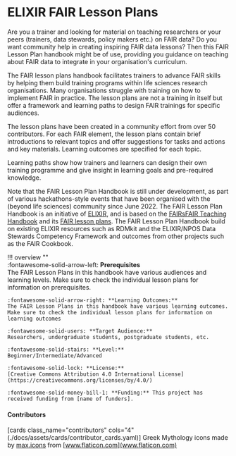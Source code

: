 # ELIXIR FAIR Lesson Plans 

Are you a trainer and looking for material on teaching researchers or your peers (trainers, data stewards, policy makers etc.) on FAIR data? Do you want community help in creating inspiring FAIR data lessons? Then this FAIR Lesson Plan handbook might be of use, providing you guidance on teaching about FAIR data to integrate in your organisation's curriculum. 

The FAIR lesson plans handbook facilitates trainers to advance FAIR skills by helping them build training programs within life sciences research organisations. Many organisations struggle with training on how to implement FAIR in practice. The lesson plans are not a training in itself but offer a framework and learning paths to design FAIR trainings for specific audiences. 

The lesson plans have been created in a community effort from over 50 contributors. For each FAIR element, the lesson plans contain brief introductions to relevant topics and offer suggestions for tasks and actions and key materials. Learning outcomes are specified for each topic. 

Learning paths show how trainers and learners can design their own training programme and give insight in learning goals and pre-required knowledge. 



Note that the FAIR Lesson Plan Handbook is still under development, as part of various hackathons-style events that have been organised with the (beyond life sciences) community since June 2022. The FAIR Lesson Plan Handbook is an initiative of [ELIXIR](https://elixir-europe.org/), and is based on the [FAIRsFAIR Teaching Handbook](https://fairsfair.gitbook.io/fair-teaching-handbook/) and its [FAIR lesson plans](https://fairsfair.gitbook.io/fair-teaching-handbook/0lessonplans). The FAIR Lesson Plan Handbook build on existing ELIXIR resources such as RDMkit and the ELIXIR/NPOS Data Stewards Competency Framework and outcomes from other projects such as the FAIR Cookbook.


!!! overview ""    
    :fontawesome-solid-arrow-left: **Prerequisites**  
    The FAIR Lesson Plans in this handbook have various audiences and learning levels. Make sure to check the individual lesson plans for information on prerequisites.  
    
    :fontawesome-solid-arrow-right: **Learning Outcomes:**  
    The FAIR Lesson Plans in this handbook have various learning outcomes. Make sure to check the individual lesson plans for information on learning outcomes
    
    :fontawesome-solid-users: **Target Audience:** 
    Researchers, undergraduate students, postgraduate students, etc. 
    
    :fontawesome-solid-stairs: **Level:**
    Beginner/Intermediate/Advanced  
    
    :fontawesome-solid-lock: **License:** 
    [Creative Commons Attribution 4.0 International License](https://creativecommons.org/licenses/by/4.0/)  
    
    :fontawesome-solid-money-bill-1: **Funding:** This project has received funding from [name of funders].  

#### Contributors

[cards class_name="contributors" cols="4"(./docs/assets/cards/contributor_cards.yaml)]
Greek Mythology icons made by [max.icons](https://www.flaticon.com/authors/maxicons) from [www.flaticon.com](www.flaticon.com)
